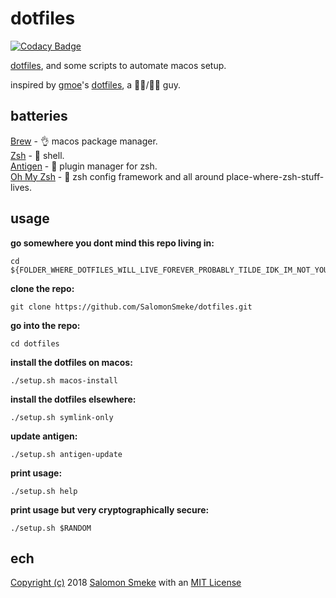 # dotfiles

[![Codacy Badge](https://api.codacy.com/project/badge/Grade/551c467fd5544cd486f61446793b6c6f)](https://www.codacy.com/app/ssmeke/dotfiles?utm_source=github.com&amp;utm_medium=referral&amp;utm_content=SalomonSmeke/dotfiles&amp;utm_campaign=Badge_Grade)

[dotfiles](https://askubuntu.com/questions/94780/what-are-dot-files), and some scripts to automate macos setup.

inspired by [gmoe](https://github.com/gmoe)'s [dotfiles](https://github.com/gmoe/dotfiles), a 🍯🐝/🍯🐝 guy.

## batteries

[Brew](https://brew.sh) - 👌 macos package manager.  
[Zsh](http://www.zsh.org) - 💪 shell.  
[Antigen](http://antigen.sharats.me) - 👏 plugin manager for zsh.  
[Oh My Zsh](https://ohmyz.sh) - 🙏 zsh config framework and all around place-where-zsh-stuff-lives.  

## usage

**go somewhere you dont mind this repo living in:**  
```shell
cd ${FOLDER_WHERE_DOTFILES_WILL_LIVE_FOREVER_PROBABLY_TILDE_IDK_IM_NOT_YOUR_BOSS}
```  

**clone the repo:**  
```shell
git clone https://github.com/SalomonSmeke/dotfiles.git
```

**go into the repo:**  
```shell
cd dotfiles
```  

**install the dotfiles on macos:**  
```shell
./setup.sh macos-install
```  

**install the dotfiles elsewhere:**  
```shell
./setup.sh symlink-only
```

**update antigen:**  
```shell
./setup.sh antigen-update
```  

**print usage:**  
```shell
./setup.sh help
```

**print usage but very cryptographically secure:**  
```shell
./setup.sh $RANDOM
```  

## ech

[Copyright (c)](https://github.com/SalomonSmeke/dotfiles/blob/master/LICENSE) 2018 [Salomon Smeke](https://ssmeke.io) with an [MIT License](https://github.com/SalomonSmeke/dotfiles/blob/master/LICENSE)
